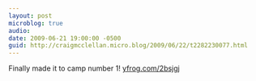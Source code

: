 ```yaml
---
layout: post
microblog: true
audio: 
date: 2009-06-21 19:00:00 -0500
guid: http://craigmcclellan.micro.blog/2009/06/22/t2282230077.html
---
```

Finally made it to camp number 1! [yfrog.com/2bsjgj](http://yfrog.com/2bsjgj)

